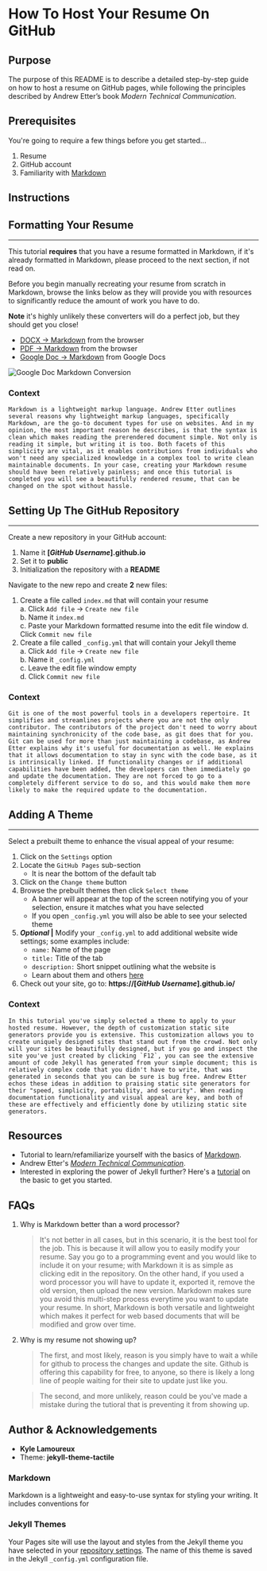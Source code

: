 # **How To Host Your Resume On GitHub**


## **Purpose**
The purpose of this README is to describe a detailed step-by-step guide on how to host a resume on GitHub pages, while following the principles described by Andrew Etter’s book _Modern Technical Communication_.


## **Prerequisites**
You're going to require a few things before you get started...
1. Resume
2. GitHub account
3. Familiarity with [Markdown](https://www.markdowntutorial.com/)


## **Instructions**

## Formatting Your Resume
---
This tutorial **requires** that you have a resume formatted in Markdown, if it's already formatted in Markdown, please proceed to the next section, if not read on.  

Before you begin manually recreating your resume from scratch in Markdown, browse the links below as they will provide you with resources to significantly reduce the amount of work you have to do.

**Note** it's highly unlikely these converters will do a perfect job, but they should get you close!  

- [DOCX →  Markdown](https://word2md.com/) from the browser
- [PDF →  Markdown](https://pdf2md.morethan.io/) from the browser
- [Google Doc →  Markdown](https://gsuite.google.com/marketplace/app/docs_to_markdown/700168918607) from Google Docs

![Google Doc Markdown Conversion](arkdownConvertGIF.gif)

### **Context**
    Markdown is a lightweight markup language. Andrew Etter outlines several reasons why lightweight markup languages, specifically Markdown, are the go-to document types for use on websites. And in my opinion, the most important reason he describes, is that the syntax is clean which makes reading the prerendered document simple. Not only is reading it simple, but writing it is too. Both facets of this simplicity are vital, as it enables contributions from individuals who won't need any specialized knowledge in a complex tool to write clean maintainable documents. In your case, creating your Markdown resume should have been relatively painless; and once this tutorial is completed you will see a beautifully rendered resume, that can be changed on the spot without hassle.

## Setting Up The GitHub Repository
---
Create a new repository in your GitHub account:
1. Name it **[_GitHub Username_].github.io**
2. Set it to **public**
3. Initialization the repository with a **README**  

Navigate to the new repo and create **2** new files:
1. Create a file called `index.md` that will contain your resume   
    a. Click `Add file` → `Create new file`  
    b. Name it `index.md`  
    c. Paste your Markdown formatted resume into the edit file window
    d. Click `Commit new file`
2. Create a file called `_config.yml` that will contain your Jekyll theme  
    a. Click `Add file` → `Create new file`  
    b. Name it `_config.yml`  
    c. Leave the edit file window empty  
    d. Click `Commit new file`  

### **Context**
    Git is one of the most powerful tools in a developers repertoire. It simplifies and streamlines projects where you are not the only contributor. The contributors of the project don't need to worry about maintaining synchronicity of the code base, as git does that for you. Git can be used for more than just maintaining a codebase, as Andrew Etter explains why it's useful for documentation as well. He explains that it allows documentation to stay in sync with the code base, as it is intrinsically linked. If functionality changes or if additional capabilities have been added, the developers can then immediately go and update the documentation. They are not forced to go to a completely different service to do so, and this would make them more likely to make the required update to the documentation.

## Adding A Theme
---
Select a prebuilt theme to enhance the visual appeal of your resume:
1. Click on the `Settings` option
2. Locate the `GitHub Pages` sub-section  
    - It is near the bottom of the default tab
3. Click on the `Change theme` button
4. Browse the prebuilt themes then click `Select theme`
    - A banner will appear at the top of the screen notifying you of your selection, ensure it matches what you have selected
    - If you open `_config.yml` you will also be able to see your selected theme
5. **_Optional_ |** Modify your `_config.yml` to add additional website wide settings; some examples include:
    - `name:` Name of the page
    - `title:` Title of the tab
    - `description:` Short snippet outlining what the website is
    - Learn about them and others [here](https://gitlab.com/pages/jekyll/blob/master/_config.yml)
6. Check out your site, go to: **https://[_GitHub Username_].github.io/**

### **Context**
    In this tutorial you've simply selected a theme to apply to your hosted resume. However, the depth of customization static site generators provide you is extensive. This customization allows you to create uniquely designed sites that stand out from the crowd. Not only will your sites be beautifully designed, but if you go and inspect the site you've just created by clicking `F12`, you can see the extensive amount of code Jekyll has generated from your simple document; this is relatively complex code that you didn't have to write, that was generated in seconds that you can be sure is bug free. Andrew Etter echos these ideas in addition to praising static site generators for their "speed, simplicity, portability, and security". When reading documentation functionality and visual appeal are key, and both of these are effectively and efficiently done by utilizing static site generators.


## **Resources**
- Tutorial to learn/refamiliarize yourself with the basics of [Markdown](https://www.markdowntutorial.com/).
- Andrew Etter's [_Modern Technical Communication_](https://www.amazon.com/Modern-Technical-Writing-Introduction-Documentation-ebook/dp/B01A2QL9SS).
- Interested in exploring the power of Jekyll further? Here's a [tutorial](https://www.awesomeinc.org/tutorials/jekyll-basics/) on the basic to get you started.

## **FAQs**
1. Why is Markdown better than a word processor?
    > It's not better in all cases, but in this scenario, it is the best tool for the job. This is because it will allow you to easily modify your resume. Say you go to a programming event and you would like to include it on your resume; with Markdown it is as simple as clicking edit in the repository. On the other hand, if you used a word processor you will have to update it, exported it, remove the old version, then upload the new version. Markdown makes sure you avoid this multi-step process everytime you want to update your resume. In short, Markdown is both versatile and lightweight which makes it perfect for web based documents that will be modified and grow over time.

2. Why is my resume not showing up?
    > The first, and most likely, reason is you simply have to wait a while for github to process the changes and update the site. Github is offering this capability for free, to anyone, so there is likely a long line of people waiting for their site to update just like you.

    > The second, and more unlikely, reason could be you've made a mistake during the tutioral that is preventing it from showing up.

## **Author & Acknowledgements**
- **Kyle Lamoureux**
- Theme: **jekyll-theme-tactile**



### Markdown

Markdown is a lightweight and easy-to-use syntax for styling your writing. It includes conventions for

### Jekyll Themes

Your Pages site will use the layout and styles from the Jekyll theme you have selected in your [repository settings](https://github.com/KyleLamoureux/KyleLamoureux.github.io/settings). The name of this theme is saved in the Jekyll `_config.yml` configuration file.